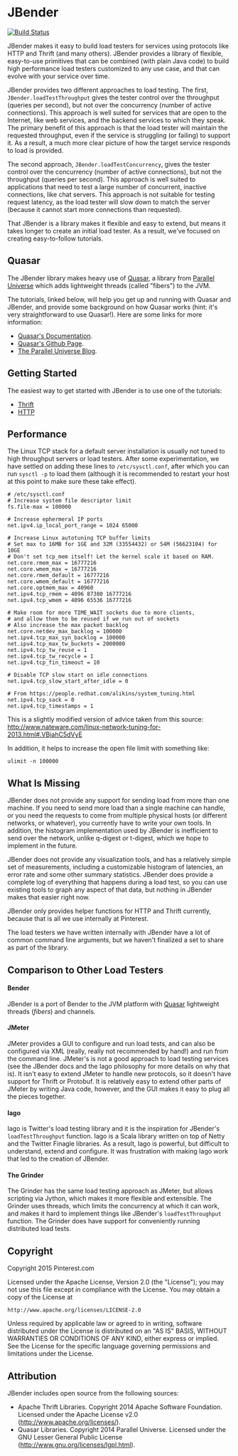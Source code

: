 JBender
=======

[![Build Status](https://travis-ci.org/pinterest/jbender.svg)](https://travis-ci.org/pinterest/jbender)

JBender makes it easy to build load testers for services using protocols like HTTP and Thrift (and
many others). JBender provides a library of flexible, easy-to-use primitives that can be combined
(with plain Java code) to build high performance load testers customized to any use case, and that
can evolve with your service over time.

JBender provides two different approaches to load testing. The first, `JBender.loadTestThroughput`
gives the tester control over the throughput (queries per second), but not over the concurrency
(number of active connections). This approach is well suited for services that are open to the
Internet, like web services, and the backend services to which they speak. The primary benefit of
this approach is that the load tester will maintain the requested throughput, even if the service
is struggling (or failing) to support it. As a result, a much more clear picture of how the target
service responds to load is provided.

The second approach, `JBender.loadTestConcurrency`, gives the tester control over the concurrency
(number of active connections), but not the throughput (queries per second). This approach is well
suited to applications that need to test a large number of concurrent, inactive connections, like
chat servers. This approach is not suitable for testing request latency, as the load tester will
slow down to match the server (because it cannot start more connections than requested).

That JBender is a library makes it flexible and easy to extend, but means it takes longer to create
an initial load tester. As a result, we've focused on creating easy-to-follow tutorials.

## Quasar

The JBender library makes heavy use of [Quasar](http://www.paralleluniverse.co/quasar/), a library from [Parallel Universe](http://www.paralleluniverse.co/) which adds lightweight threads (called "fibers") to the JVM.

The tutorials, linked below, will help you get up and running with Quasar and JBender, and provide some background on how Quasar works (hint: it's very straightforward to use Quasar!). Here are some links for more information:

* [Quasar's Documentation](http://docs.paralleluniverse.co/quasar/).
* [Quasar's Github Page](https://github.com/puniverse/quasar).
* [The Parallel Universe Blog](http://blog.paralleluniverse.co/).

## Getting Started

The easiest way to get started with JBender is to use one of the tutorials:

* [Thrift](https://github.com/pinterest/jbender/blob/master/doc/thrift/TUTORIAL.md)
* [HTTP](https://github.com/pinterest/jbender/blob/master/doc/http/TUTORIAL.md)

## Performance

The Linux TCP stack for a default server installation is usually not tuned to high
throughput servers or load testers. After some experimentation, we have settled on adding these
lines to `/etc/sysctl.conf`, after which you can run `sysctl -p` to load them (although it is
recommended to restart your host at this point to make sure these take effect).

```
# /etc/sysctl.conf
# Increase system file descriptor limit
fs.file-max = 100000

# Increase ephermeral IP ports
net.ipv4.ip_local_port_range = 1024 65000

# Increase Linux autotuning TCP buffer limits
# Set max to 16MB for 1GE and 32M (33554432) or 54M (56623104) for 10GE
# Don't set tcp_mem itself! Let the kernel scale it based on RAM.
net.core.rmem_max = 16777216
net.core.wmem_max = 16777216
net.core.rmem_default = 16777216
net.core.wmem_default = 16777216
net.core.optmem_max = 40960
net.ipv4.tcp_rmem = 4096 87380 16777216
net.ipv4.tcp_wmem = 4096 65536 16777216

# Make room for more TIME_WAIT sockets due to more clients,
# and allow them to be reused if we run out of sockets
# Also increase the max packet backlog
net.core.netdev_max_backlog = 100000
net.ipv4.tcp_max_syn_backlog = 100000
net.ipv4.tcp_max_tw_buckets = 2000000
net.ipv4.tcp_tw_reuse = 1
net.ipv4.tcp_tw_recycle = 1
net.ipv4.tcp_fin_timeout = 10

# Disable TCP slow start on idle connections
net.ipv4.tcp_slow_start_after_idle = 0

# From https://people.redhat.com/alikins/system_tuning.html
net.ipv4.tcp_sack = 0
net.ipv4.tcp_timestamps = 1
```

This is a slightly modified version of advice taken from this source:
http://www.nateware.com/linux-network-tuning-for-2013.html#.VBjahC5dVyE

In addition, it helps to increase the open file limit with something like:

```ulimit -n 100000```

## What Is Missing

JBender does not provide any support for sending load from more than one machine. If you need to
send more load than a single machine can handle, or you need the requests to come from multiple
physical hosts (or different networks, or whatever), you currently have to write your own tools. In
addition, the histogram implementation used by JBender is inefficient to send over the network,
unlike q-digest or t-digest, which we hope to implement in the future.

JBender does not provide any visualization tools, and has a relatively simple set of measurements,
including a customizable histogram of latencies, an error rate and some other summary statistics.
JBender does provide a complete log of everything that happens during a load test, so you can use
existing tools to graph any aspect of that data, but nothing in JBender makes that easier right now.

JBender only provides helper functions for HTTP and Thrift currently, because that is all we use
internally at Pinterest.

The load testers we have written internally with JBender have a lot of common command line arguments,
but we haven't finalized a set to share as part of the library.

## Comparison to Other Load Testers

#### Bender

JBender is a port of Bender to the JVM platform with [Quasar](http://docs.paralleluniverse.co/quasar/)
lightweight threads (_fibers_) and channels.

#### JMeter

JMeter provides a GUI to configure and run load tests, and can also be configured via XML (really,
really not recommended by hand!) and run from the command line. JMeter's is not a good approach to
load testing services (see the JBender docs and the Iago philosophy for more details on why that is).
It isn't easy to extend JMeter to handle new protocols, so it doesn't have support for Thrift or
Protobuf. It is relatively easy to extend other parts of JMeter by writing Java code, however, and
the GUI makes it easy to plug all the pieces together.

#### Iago

Iago is Twitter's load testing library and it is the inspiration for JBender's `loadTestThroughput`
function. Iago is a Scala library written on top of Netty and the Twitter Finagle libraries. As a
result, Iago is powerful, but difficult to understand, extend and configure. It was frustration with
making Iago work that led to the creation of JBender.

#### The Grinder

The Grinder has the same load testing approach as JMeter, but allows scripting via Jython, which
makes it more flexible and extensible. The Grinder uses threads, which limits the concurrency at
which it can work, and makes it hard to implement things like JBender's `loadTestThroughput` function.
The Grinder does have support for conveniently running distributed load tests.

## Copyright

Copyright 2015 Pinterest.com

Licensed under the Apache License, Version 2.0 (the "License");
you may not use this file except in compliance with the License.
You may obtain a copy of the License at

    http://www.apache.org/licenses/LICENSE-2.0

Unless required by applicable law or agreed to in writing, software
distributed under the License is distributed on an "AS IS" BASIS,
WITHOUT WARRANTIES OR CONDITIONS OF ANY KIND, either express or implied.
See the License for the specific language governing permissions and
limitations under the License.

## Attribution

JBender includes open source from the following sources:

* Apache Thrift Libraries. Copyright 2014 Apache Software Foundation. Licensed under the Apache License v2.0 (http://www.apache.org/licenses/).
* Quasar Libraries. Copyright 2014 Parallel Universe. Licensed under the GNU Lesser General Public License (http://www.gnu.org/licenses/lgpl.html).
